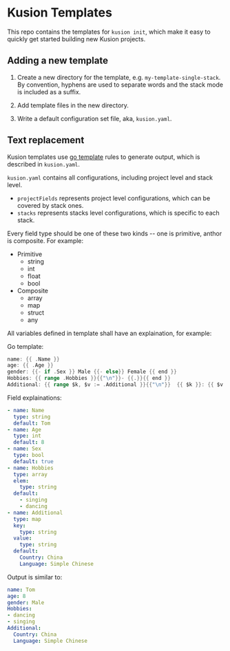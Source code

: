 # Kusion Templates

This repo contains the templates for `kusion init`, which make it easy to quickly get started building new Kusion projects.

## Adding a new template

 1. Create a new directory for the template, e.g. `my-template-single-stack`. By convention, hyphens are used to separate words and the stack mode is included as a suffix.

 2. Add template files in the new directory.

 3. Write a default configuration set file, aka, `kusion.yaml`.

## Text replacement

Kusion templates use [go template](https://pkg.go.dev/text/template) rules to generate output, which is described in `kusion.yaml`.

`kusion.yaml` contains all configurations, including project level and stack level. 

- `projectFields` represents project level configurations, which can be covered by stack ones.
- `stacks` represents stacks level configurations, which is specific to each stack.

Every field type should be one of these two kinds -- one is primitive, anthor is composite. For example:
- Primitive
  - string
  - int
  - float
  - bool
- Composite
  - array
  - map
  - struct
  - any

All variables defined in template shall have an explaination, for example:

Go template: 
```go
name: {{ .Name }}
age: {{ .Age }}
gender: {{- if .Sex }} Male {{- else}} Female {{ end }}
Hobbies: {{ range .Hobbies }}{{"\n"}}- {{.}}{{ end }}
Additional: {{ range $k, $v := .Additional }}{{"\n"}}  {{ $k }}: {{ $v }}{{ end }}
```

Field explainations:
```yaml
- name: Name
  type: string
  default: Tom
- name: Age
  type: int
  default: 8
- name: Sex
  type: bool
  default: true
- name: Hobbies
  type: array
  elem: 
    type: string 
  default: 
    - singing
    - dancing
- name: Additional
  type: map
  key:
    type: string
  value: 
    type: string
  default:
    Country: China
    Language: Simple Chinese
```

Output is similar to: 
```yaml
name: Tom
age: 8
gender: Male
Hobbies: 
- dancing
- singing
Additional: 
  Country: China
  Language: Simple Chinese
```